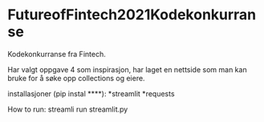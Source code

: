 # FutureofFintech2021Kodekonkurranse
Kodekonkurranse fra Fintech.

Har valgt oppgave 4 som inspirasjon, har laget en nettside som man kan bruke for å søke opp collections og eiere.

installasjoner (pip instal ****):
*streamlit
*requests

How to run: streamli run streamlit.py
